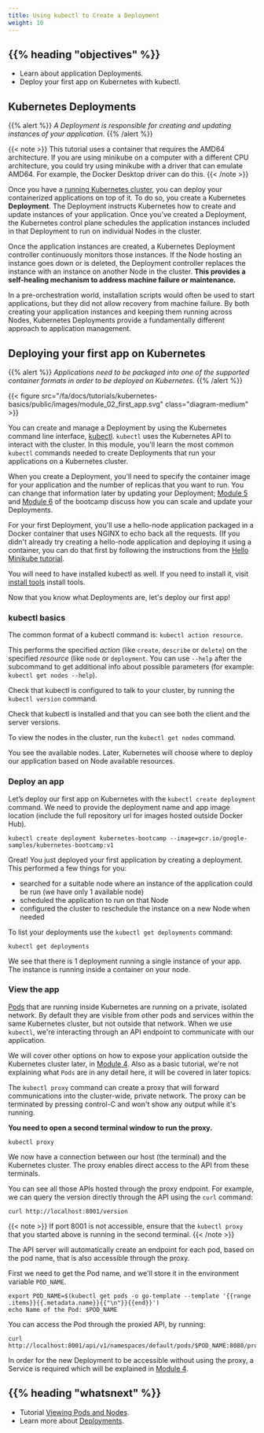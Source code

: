 ```yaml
---
title: Using kubectl to Create a Deployment
weight: 10
---
```


## {{% heading "objectives" %}}

* Learn about application Deployments.
* Deploy your first app on Kubernetes with kubectl.

## Kubernetes Deployments

{{% alert %}}
_A Deployment is responsible for creating and updating instances of your application._
{{% /alert %}}

{{< note >}}
This tutorial uses a container that requires the AMD64 architecture. If you are using
minikube on a computer with a different CPU architecture, you could try using minikube with
a driver that can emulate AMD64. For example, the Docker Desktop driver can do this.
{{< /note >}}

Once you have a [running Kubernetes cluster](/docs/tutorials/kubernetes-basics/create-cluster/cluster-intro/),
you can deploy your containerized applications on top of it. To do so, you create a
Kubernetes **Deployment**. The Deployment instructs Kubernetes how to create and
update instances of your application. Once you've created a Deployment, the Kubernetes
control plane schedules the application instances included in that Deployment to run
on individual Nodes in the cluster.

Once the application instances are created, a Kubernetes Deployment controller continuously
monitors those instances. If the Node hosting an instance goes down or is deleted,
the Deployment controller replaces the instance with an instance on another Node
in the cluster. **This provides a self-healing mechanism to address machine failure
or maintenance.**

In a pre-orchestration world, installation scripts would often be used to start
applications, but they did not allow recovery from machine failure. By both creating
your application instances and keeping them running across Nodes, Kubernetes Deployments
provide a fundamentally different approach to application management.

## Deploying your first app on Kubernetes

{{% alert %}}
_Applications need to be packaged into one of the supported container formats in
order to be deployed on Kubernetes._
{{% /alert %}}

{{< figure src="/fa/docs/tutorials/kubernetes-basics/public/images/module_02_first_app.svg" class="diagram-medium" >}}

You can create and manage a Deployment by using the Kubernetes command line interface,
[kubectl](/docs/reference/kubectl/). `kubectl` uses the Kubernetes API to interact
with the cluster. In this module, you'll learn the most common `kubectl` commands
needed to create Deployments that run your applications on a Kubernetes cluster.

When you create a Deployment, you'll need to specify the container image for your
application and the number of replicas that you want to run. You can change that
information later by updating your Deployment; [Module 5](/docs/tutorials/kubernetes-basics/scale/scale-intro/)
and [Module 6](/docs/tutorials/kubernetes-basics/update/update-intro/) of the bootcamp
discuss how you can scale and update your Deployments.

For your first Deployment, you'll use a hello-node application packaged in a Docker
container that uses NGINX to echo back all the requests. (If you didn't already try
creating a hello-node application and deploying it using a container, you can do
that first by following the instructions from the [Hello Minikube tutorial](/docs/tutorials/hello-minikube/).

You will need to have installed kubectl as well. If you need to install it, visit
[install tools](/docs/tasks/tools/#kubectl) install tools.

Now that you know what Deployments are, let's deploy our first app!

### kubectl basics

The common format of a kubectl command is: `kubectl action resource`.

This performs the specified _action_ (like `create`, `describe` or `delete`) on the
specified _resource_ (like `node` or `deployment`. You can use `--help` after the
subcommand to get additional info about possible parameters (for example: `kubectl get nodes --help`).

Check that kubectl is configured to talk to your cluster, by running the `kubectl version` command.

Check that kubectl is installed and that you can see both the client and the server versions.

To view the nodes in the cluster, run the `kubectl get nodes` command.

You see the available nodes. Later, Kubernetes will choose where to deploy our
application based on Node available resources.

### Deploy an app

Let’s deploy our first app on Kubernetes with the `kubectl create deployment` command.
We need to provide the deployment name and app image location (include the full
repository url for images hosted outside Docker Hub).

```shell
kubectl create deployment kubernetes-bootcamp --image=gcr.io/google-samples/kubernetes-bootcamp:v1
```

Great! You just deployed your first application by creating a deployment. This performed a few things for you:

* searched for a suitable node where an instance of the application could be run (we have only 1 available node)
* scheduled the application to run on that Node
* configured the cluster to reschedule the instance on a new Node when needed

To list your deployments use the `kubectl get deployments` command:

```shell
kubectl get deployments
```

We see that there is 1 deployment running a single instance of your app. The instance
is running inside a container on your node.

### View the app

[Pods](/docs/concepts/workloads/pods/) that are running inside Kubernetes are running
on a private, isolated network. By default they are visible from other pods and services
within the same Kubernetes cluster, but not outside that network. When we use `kubectl`,
we're interacting through an API endpoint to communicate with our application.

We will cover other options on how to expose your application outside the Kubernetes
cluster later, in [Module 4](/docs/tutorials/kubernetes-basics/expose/).
Also as a basic tutorial, we're not explaining what `Pods` are in any
detail here, it will be covered in later topics.

The `kubectl proxy` command can create a proxy that will forward communications
into the cluster-wide, private network. The proxy can be terminated by pressing
control-C and won't show any output while it's running.

**You need to open a second terminal window to run the proxy.**

```shell
kubectl proxy
```
We now have a connection between our host (the terminal) and the Kubernetes cluster.
The proxy enables direct access to the API from these terminals.

You can see all those APIs hosted through the proxy endpoint. For example, we can
query the version directly through the API using the `curl` command:

```shell
curl http://localhost:8001/version
```

{{< note >}}
If port 8001 is not accessible, ensure that the `kubectl proxy` that you started
above is running in the second terminal.
{{< /note >}}

The API server will automatically create an endpoint for each pod, based on the
pod name, that is also accessible through the proxy.

First we need to get the Pod name, and we'll store it in the environment variable `POD_NAME`.

```shell
export POD_NAME=$(kubectl get pods -o go-template --template '{{range .items}}{{.metadata.name}}{{"\n"}}{{end}}')
echo Name of the Pod: $POD_NAME
```

You can access the Pod through the proxied API, by running:

```shell
curl http://localhost:8001/api/v1/namespaces/default/pods/$POD_NAME:8080/proxy/
```

In order for the new Deployment to be accessible without using the proxy, a Service
is required which will be explained in [Module 4](/docs/tutorials/kubernetes-basics/expose/).

## {{% heading "whatsnext" %}}

* Tutorial [Viewing Pods and Nodes](/docs/tutorials/kubernetes-basics/explore/explore-intro/).
* Learn more about [Deployments](/docs/concepts/workloads/controllers/deployment/).

